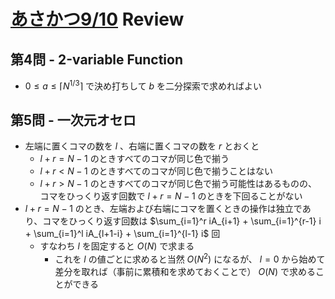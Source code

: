 # [あさかつ9/10](https://kenkoooo.com/atcoder/#/contest/show/7eb563a6-5747-4bdd-a014-e9be433175bf) Review

## 第4問 - 2-variable Function
- $0 \leq a \leq \left\lceil N^{1/3} \right\rceil$ で決め打ちして $b$ を二分探索で求めればよい

## 第5問 - 一次元オセロ
- 左端に置くコマの数を $l$ 、右端に置くコマの数を $r$ とおくと
  - $l+r = N-1$ のときすべてのコマが同じ色で揃う
  - $l+r < N-1$ のときすべてのコマが同じ色で揃うことはない
  - $l+r > N-1$ のときすべてのコマが同じ色で揃う可能性はあるものの、コマをひっくり返す回数で $l+r = N-1$ のときを下回ることがない
- $l+r = N-1$ のとき、左端および右端にコマを置くときの操作は独立であり、コマをひっくり返す回数は $\sum_{i=1}^r iA_{i+1} + \sum_{i=1}^{r-1} i + \sum_{i=1}^l iA_{l+1-i} + \sum_{i=1}^{l-1} i$ 回
  - すなわち $l$ を固定すると $O(N)$ で求まる
    - これを $l$ の値ごとに求めると当然 $O(N^2)$ になるが、 $l = 0$ から始めて差分を取れば（事前に累積和を求めておくことで） $O(N)$ で求めることができる
